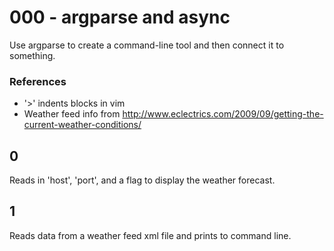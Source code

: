 # 000 - argparse and async

Use argparse to create a command-line tool and then connect it to something.

### References

* '>' indents blocks in vim
* Weather feed info from http://www.eclectrics.com/2009/09/getting-the-current-weather-conditions/

## 0
Reads in 'host', 'port', and a flag to display the weather forecast.

## 1
Reads data from a weather feed xml file and prints to command line.
